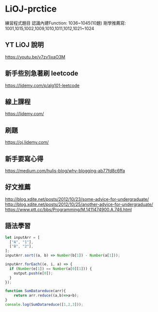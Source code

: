 # LiOJ-prctice

練習程式題目
認識內建Function: 1036~1045(10題)
剛學推薦寫: 1001,1015,1002,1009,1010,1011,1012,1021~1024

## YT LiOJ 說明

https://youtu.be/v7zv1ixaO3M

## 新手些別急著刷 leetcode

https://lidemy.com/p/alg101-leetcode

## 線上課程

https://lidemy.com/

## 刷題

https://oj.lidemy.com/

## 新手要寫心得

https://medium.com/hulis-blog/why-blogging-ab77fd8c6ffa

## 好文推薦

http://blog.xdite.net/posts/2012/10/23/some-advice-for-undergraduate/
http://blog.xdite.net/posts/2012/10/25/another-advice-for-undergraduate/
https://www.ptt.cc/bbs/Programming/M.1411474900.A.746.html

## 語法學習

```js
let inputArr = [
  ["A", "1"],
  ["B", "2"],
];
inputArr.sort((a, b) => Number(b[1]) - Number(a[1]));

inputArr.forEach((e, i, a) => {
  if (Number(e[1]) == Number(a[0][1])) {
    output.push(e[0]);
  }
});

function SumDatareduce(arr){
    return arr.reduce((a,b)=>a+b);  
}
console.log(SumDatareduce([1,2,3]));
```
